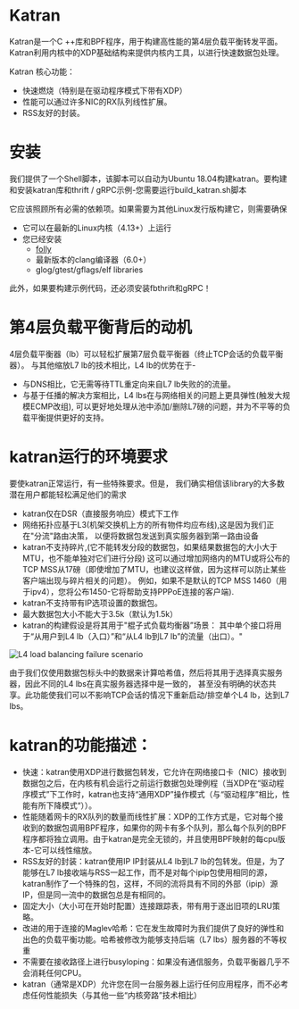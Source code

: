 # Katran
Katran是一个C ++库和BPF程序，用于构建高性能的第4层负载平衡转发平面。 Katran利用内核中的XDP基础结构来提供内核内工具，以进行快速数据包处理。

Katran 核心功能：

- 快速燃烧（特别是在驱动程序模式下带有XDP）
- 性能可以通过许多NIC的RX队列线性扩展。
- RSS友好的封装。

# 安装

我们提供了一个Shell脚本，该脚本可以自动为Ubuntu 18.04构建katran。要构建和安装katran库和thrift / gRPC示例-您需要运行build_katran.sh脚本

它应该照顾所有必需的依赖项。如果需要为其他Linux发行版构建它，则需要确保

- 它可以在最新的Linux内核（4.13+）上运行
- 您已经安装
  - [folly](https://github.com/facebook/folly)
  - 最新版本的clang编译器（6.0+）
  - glog/gtest/gflags/elf libraries
  

此外，如果要构建示例代码，还必须安装fbthrift和gRPC！

# 第4层负载平衡背后的动机

4层负载平衡器（lb）可以轻松扩展第7层负载平衡器（终止TCP会话的负载平衡器）。
与其他缩放L7 lb的技术相比，L4 lb的优势在于-

- 与DNS相比，它无需等待TTL重定向来自L7 lb失败的的流量。
- 与基于任播的解决方案相比，L4 lbs在与网络相关的问题上更具弹性(触发大规模ECMP改组),
可以更好地处理从池中添加/删除L7磅的问题，并为不平等的负载平衡提供更好的支持。

# katran运行的环境要求

要使katran正常运行，有一些特殊要求。但是，
我们确实相信该library的大多数潜在用户都能轻松满足他们的需求
- katran仅在DSR（直接服务响应）模式下工作
- 网络拓扑应基于L3(机架交换机上方的所有物件均应布线),这是因为我们正在"分流"路由决策，
以便将数据包发送到真实服务器到第一路由设备
- katran不支持碎片,(它不能转发分段的数据包，如果结果数据包的大小大于MTU，也不能单独对它们进行分段)
这可以通过增加网络内的MTU或将公布的TCP MSS从17磅（即使增加了MTU，也建议这样做，因为这样可以防止某些客户端出现与碎片相关的问题）。
例如，如果不是默认的TCP MSS 1460（用于ipv4），您将公布1450-它将帮助支持PPPoE连接的客户端).
- katran不支持带有IP选项设置的数据包。
- 最大数据包大小不能大于3.5k（默认为1.5k）
- katran的构建假设是将其用于"棍子式负载均衡器”场景：
其中单个接口将用于“从用户到L4 lb（入口）”和“从L4 lb到L7 lb”的流量（出口）。"

![L4 load balancing failure scenario](https://github.com/facebookincubator/katran/raw/master/imgs/katran_pktflow.png)

由于我们仅使用数据包标头中的数据来计算哈希值，然后将其用于选择真实服务器，因此不同的L4 lbs在真实服务器选择中是一致的，
甚至没有明确的状态共享。此功能使我们可以不影响TCP会话的情况下重新启动/排空单个L4 lb，达到L7 lbs。

# katran的功能描述：

- 快速：katran使用XDP进行数据包转发，它允许在网络接口卡（NIC）接收到数据包之后，在内核有机会运行之前运行数据包处理例程（当XDP在“驱动程序模式”下工作时，katran也支持“通用XDP”操作模式（与“驱动程序”相比，性能有所下降模式“））。
- 性能随着网卡的RX队列的数量而线性扩展：XDP的工作方式是，它对每个接收到的数据包调用BPF程序，如果你的网卡有多个队列，那么每个队列的BPF程序都将独立调用。由于katran是完全无锁的，并且使用BPF映射的每cpu版本-它可以线性缩放。
- RSS友好的封装：katran使用IP IP封装从L4 lb到L7 lb的包转发。但是，为了能够在L7 lb接收端与RSS一起工作，而不是对每个ipip包使用相同的源，katran制作了一个特殊的包，这样，不同的流将具有不同的外部（ipip）源IP，但是同一流中的数据包总是有相同的。
- 固定大小（大小可在开始时配置）连接跟踪表，带有用于逐出旧项的LRU策略。
- 改进的用于连接的Maglev哈希：它在发生故障时为我们提供了良好的弹性和出色的负载平衡功能。哈希被修改为能够支持后端（L7 lbs）服务器的不等权重
- 不需要在接收路径上进行busyloping：如果没有通信服务，负载平衡器几乎不会消耗任何CPU。
- katran（通常是XDP）允许您在同一台服务器上运行任何应用程序，而不必考虑任何性能损失（与其他一些“内核旁路”技术相比）